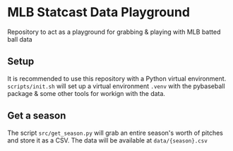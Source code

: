 # MLB Statcast Data Playground

Repository to act as a playground for grabbing & playing with MLB batted ball data

## Setup

It is recommended to use this repository with a Python virtual environment. `scripts/init.sh` will set up a virtual environment `.venv` with the pybaseball package & some other tools for workign with the data.

## Get a season 

The script `src/get_season.py` will grab an entire season's worth of pitches and store it as a CSV. The data will be available at `data/{season}.csv`